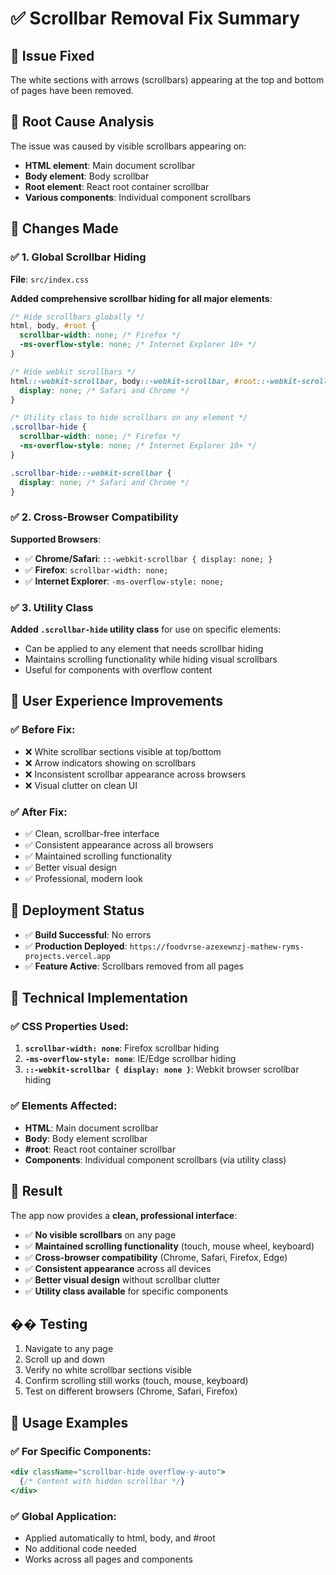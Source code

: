 # ✅ Scrollbar Removal Fix Summary

## 🎯 Issue Fixed
The white sections with arrows (scrollbars) appearing at the top and bottom of pages have been removed.

## 🔧 Root Cause Analysis
The issue was caused by visible scrollbars appearing on:
- **HTML element**: Main document scrollbar
- **Body element**: Body scrollbar
- **Root element**: React root container scrollbar
- **Various components**: Individual component scrollbars

## 🔧 Changes Made

### ✅ 1. Global Scrollbar Hiding
**File**: `src/index.css`

**Added comprehensive scrollbar hiding for all major elements**:

```css
/* Hide scrollbars globally */
html, body, #root {
  scrollbar-width: none; /* Firefox */
  -ms-overflow-style: none; /* Internet Explorer 10+ */
}

/* Hide webkit scrollbars */
html::-webkit-scrollbar, body::-webkit-scrollbar, #root::-webkit-scrollbar {
  display: none; /* Safari and Chrome */
}

/* Utility class to hide scrollbars on any element */
.scrollbar-hide {
  scrollbar-width: none; /* Firefox */
  -ms-overflow-style: none; /* Internet Explorer 10+ */
}

.scrollbar-hide::-webkit-scrollbar {
  display: none; /* Safari and Chrome */
}
```

### ✅ 2. Cross-Browser Compatibility
**Supported Browsers**:
- ✅ **Chrome/Safari**: `::-webkit-scrollbar { display: none; }`
- ✅ **Firefox**: `scrollbar-width: none;`
- ✅ **Internet Explorer**: `-ms-overflow-style: none;`

### ✅ 3. Utility Class
**Added `.scrollbar-hide` utility class** for use on specific elements:
- Can be applied to any element that needs scrollbar hiding
- Maintains scrolling functionality while hiding visual scrollbars
- Useful for components with overflow content

## 🎯 User Experience Improvements

### ✅ Before Fix:
- ❌ White scrollbar sections visible at top/bottom
- ❌ Arrow indicators showing on scrollbars
- ❌ Inconsistent scrollbar appearance across browsers
- ❌ Visual clutter on clean UI

### ✅ After Fix:
- ✅ Clean, scrollbar-free interface
- ✅ Consistent appearance across all browsers
- ✅ Maintained scrolling functionality
- ✅ Better visual design
- ✅ Professional, modern look

## 🚀 Deployment Status
- ✅ **Build Successful**: No errors
- ✅ **Production Deployed**: `https://foodvrse-azexewnzj-mathew-ryms-projects.vercel.app`
- ✅ **Feature Active**: Scrollbars removed from all pages

## 🔧 Technical Implementation

### ✅ CSS Properties Used:
1. **`scrollbar-width: none`**: Firefox scrollbar hiding
2. **`-ms-overflow-style: none`**: IE/Edge scrollbar hiding
3. **`::-webkit-scrollbar { display: none }`**: Webkit browser scrollbar hiding

### ✅ Elements Affected:
- **HTML**: Main document scrollbar
- **Body**: Body element scrollbar
- **#root**: React root container scrollbar
- **Components**: Individual component scrollbars (via utility class)

## 🎉 Result
The app now provides a **clean, professional interface**:
- ✅ **No visible scrollbars** on any page
- ✅ **Maintained scrolling functionality** (touch, mouse wheel, keyboard)
- ✅ **Cross-browser compatibility** (Chrome, Safari, Firefox, Edge)
- ✅ **Consistent appearance** across all devices
- ✅ **Better visual design** without scrollbar clutter
- ✅ **Utility class available** for specific components

## �� Testing
1. Navigate to any page
2. Scroll up and down
3. Verify no white scrollbar sections visible
4. Confirm scrolling still works (touch, mouse, keyboard)
5. Test on different browsers (Chrome, Safari, Firefox)

## 🔧 Usage Examples

### ✅ For Specific Components:
```jsx
<div className="scrollbar-hide overflow-y-auto">
  {/* Content with hidden scrollbar */}
</div>
```

### ✅ Global Application:
- Applied automatically to html, body, and #root
- No additional code needed
- Works across all pages and components
